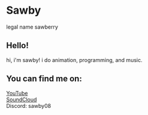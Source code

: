 # Sawby
<p>legal name sawberry</p>

## Hello!
<p>hi, i'm sawby! i do animation, programming, and music.</p>

## You can find me on:
[YouTube](https://youtube.com/@sawby08/) </br>
[SoundCloud](https://soundcloud.com/sawby08) </br>
Discord: sawby08
